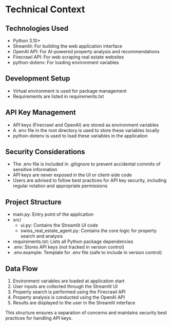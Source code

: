 # Technical Context

## Technologies Used

- Python 3.10+
- Streamlit: For building the web application interface
- OpenAI API: For AI-powered property analysis and recommendations
- Firecrawl API: For web scraping real estate websites
- python-dotenv: For loading environment variables

## Development Setup

- Virtual environment is used for package management
- Requirements are listed in requirements.txt

## API Key Management

- API keys (Firecrawl and OpenAI) are stored as environment variables
- A .env file in the root directory is used to store these variables locally
- python-dotenv is used to load these variables in the application

## Security Considerations

- The .env file is included in .gitignore to prevent accidental commits of sensitive information
- API keys are never exposed in the UI or client-side code
- Users are advised to follow best practices for API key security, including regular rotation and appropriate permissions

## Project Structure

- main.py: Entry point of the application
- src/
  - ui.py: Contains the Streamlit UI code
  - swiss_real_estate_agent.py: Contains the core logic for property search and analysis
- requirements.txt: Lists all Python package dependencies
- .env: Stores API keys (not tracked in version control)
- .env.example: Template for .env file (safe to include in version control)

## Data Flow

1. Environment variables are loaded at application start
2. User inputs are collected through the Streamlit UI
3. Property search is performed using the Firecrawl API
4. Property analysis is conducted using the OpenAI API
5. Results are displayed to the user in the Streamlit interface

This structure ensures a separation of concerns and maintains security best practices for handling API keys.
